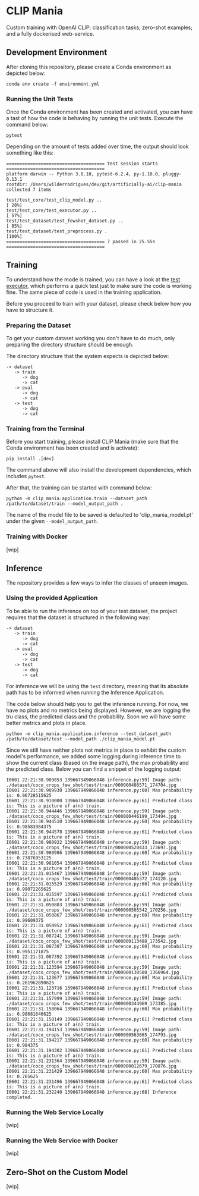 # CLIP Mania
Custom training with OpenAI CLIP; classification tasks; zero-shot examples; and a fully dockerised web-service.

## Development Environment

After cloning this repository, please create a Conda environment as depicted below:

```shell script
conda env create -f environment.yml
```

### Running the Unit Tests

Once the Conda environment has been created and activated, you can have a tast of how the code is behaving by running
the unit tests. Execute the command below:

```shell script
pytest
```

Depending on the amount of tests added over time, the output should look something like this:

```shell script
===================================== test session starts =====================================
platform darwin -- Python 3.8.10, pytest-6.2.4, py-1.10.0, pluggy-0.13.1
rootdir: /Users/wilderrodrigues/dev/git/artificially-ai/clip-mania
collected 7 items

test/test_core/test_clip_model.py ..                                                   [ 28%]
test/test_core/test_executor.py ..                                                     [ 57%]
test/test_dataset/test_fewshot_dataset.py ..                                           [ 85%]
test/test_dataset/test_preprocess.py .                                                 [100%]
===================================== 7 passed in 25.55s =====================================
```

## Training

To understand how the mode is trained, you can have a look at the [test executor](test/test_core/test_executor.py), which
performs a quick test just to make sure the code is working fine. The same piece of code is used in the training
application.

Before you proceed to train with your dataset, please check below how you have to structure it.

### Preparing the Dataset

To get your custom dataset working you don't have to do much, only preparing the directory structure should be enough.

The directory structure that the system expects is depicted below:

```shell script
-> dataset
   -> train
      -> dog
      -> cat
   -> eval
      -> dog
      -> cat
   -> test
      -> dog
      -> cat
```  

### Training from the Terminal

Before you start training, please install CLIP Mania (make sure that the Conda environment has been created and is
activate):

```shell script
pip install .[dev]
```

The command above will also install the development dependencies, which includes `pytest`.

After that, the training can be started with command below:

```shell script
python -m clip_mania.application.train --dataset_path /path/to/dataset/train --model_output_path .
```

The name of the model file to be saved is defaulted to 'clip_mania_model.pt' under the given `--model_output_path`.

### Training with Docker

[wip]

## Inference

The repository provides a few ways to infer the classes of unseen images. 

### Using the provided Application

To be able to run the inference on top of your test dataset, the project requires that the dataset is structured in the
following way:

```shell script
-> dataset
   -> train
      -> dog
      -> cat
   -> eval
      -> dog
      -> cat
   -> test
      -> dog
      -> cat
```  

For inference we will be using the `test` directory, meaning that its absolute path has to be informed when running
the Inference Application.

The code below should help you to get the inference running. For now, we have no plots and no metrics being displayed.
However, we are logging the tru class, the predicted class and the probability. Soon we will have some better metrics
and plots in place.

```shell script
python -m clip_mania.application.inference --test_dataset_path /path/to/dataset/test --model_path ./clip_mania_model.pt
```

Since we still have neither plots not metrics in place to exhibit the custom model's performance, we added some logging
during inference time to show the current class (based on the image path), the max probability and the predicted class.
Below you can find a snippet of the logging output:

```shell script
I0601 22:21:30.909853 139667949066048 inference.py:59] Image path: ./dataset/coco_crops_few_shot/test/train/000000486571_174704.jpg
I0601 22:21:30.909930 139667949066048 inference.py:60] Max probability is: 0.96728515625
I0601 22:21:30.910000 139667949066048 inference.py:61] Predicted class is: This is a picture of a(n) train.
I0601 22:21:30.944446 139667949066048 inference.py:59] Image path: ./dataset/coco_crops_few_shot/test/train/000000446199_173494.jpg
I0601 22:21:30.944510 139667949066048 inference.py:60] Max probability is: 0.98583984375
I0601 22:21:30.944578 139667949066048 inference.py:61] Predicted class is: This is a picture of a(n) train.
I0601 22:21:30.980922 139667949066048 inference.py:59] Image path: ./dataset/coco_crops_few_shot/test/train/000000520433_173697.jpg
I0601 22:21:30.980986 139667949066048 inference.py:60] Max probability is: 0.73876953125
I0601 22:21:30.981054 139667949066048 inference.py:61] Predicted class is: This is a picture of a(n) train.
I0601 22:21:31.015467 139667949066048 inference.py:59] Image path: ./dataset/coco_crops_few_shot/test/train/000000486372_174120.jpg
I0601 22:21:31.015529 139667949066048 inference.py:60] Max probability is: 0.99072265625
I0601 22:21:31.015597 139667949066048 inference.py:61] Predicted class is: This is a picture of a(n) train.
I0601 22:21:31.050803 139667949066048 inference.py:59] Image path: ./dataset/coco_crops_few_shot/test/train/000000505542_170256.jpg
I0601 22:21:31.050867 139667949066048 inference.py:60] Max probability is: 0.99609375
I0601 22:21:31.050952 139667949066048 inference.py:61] Predicted class is: This is a picture of a(n) train.
I0601 22:21:31.087241 139667949066048 inference.py:59] Image path: ./dataset/coco_crops_few_shot/test/train/000000113488_173542.jpg
I0601 22:21:31.087307 139667949066048 inference.py:60] Max probability is: 0.9951171875
I0601 22:21:31.087392 139667949066048 inference.py:61] Predicted class is: This is a picture of a(n) train.
I0601 22:21:31.123594 139667949066048 inference.py:59] Image path: ./dataset/coco_crops_few_shot/test/train/000000130508_1366964.jpg
I0601 22:21:31.123677 139667949066048 inference.py:60] Max probability is: 0.261962890625
I0601 22:21:31.123716 139667949066048 inference.py:61] Predicted class is: This is a picture of a(n) train.
I0601 22:21:31.157999 139667949066048 inference.py:59] Image path: ./dataset/coco_crops_few_shot/test/train/000000344969_173385.jpg
I0601 22:21:31.158064 139667949066048 inference.py:60] Max probability is: 0.98681640625
I0601 22:21:31.158149 139667949066048 inference.py:61] Predicted class is: This is a picture of a(n) train.
I0601 22:21:31.194153 139667949066048 inference.py:59] Image path: ./dataset/coco_crops_few_shot/test/train/000000563665_174793.jpg
I0601 22:21:31.194217 139667949066048 inference.py:60] Max probability is: 0.984375
I0601 22:21:31.194302 139667949066048 inference.py:61] Predicted class is: This is a picture of a(n) train.
I0601 22:21:31.231364 139667949066048 inference.py:59] Image path: ./dataset/coco_crops_few_shot/test/train/000000012679_170876.jpg
I0601 22:21:31.231429 139667949066048 inference.py:60] Max probability is: 0.765625
I0601 22:21:31.231496 139667949066048 inference.py:61] Predicted class is: This is a picture of a(n) train.
I0601 22:21:31.232240 139667949066048 inference.py:68] Inference completed.
``` 

### Running the Web Service Locally

[wip]

### Running the Web Service with Docker

[wip]

## Zero-Shot on the Custom Model

[wip]